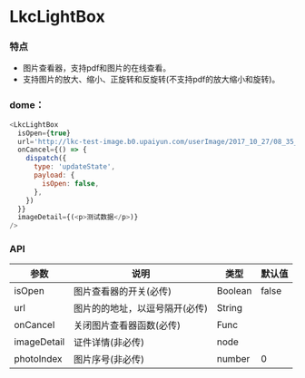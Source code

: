 # LkcLightBox

### 特点

* 图片查看器，支持pdf和图片的在线查看。
* 支持图片的放大、缩小、正旋转和反旋转(不支持pdf的放大缩小和旋转)。

### dome：

```javascript
<LkcLightBox
  isOpen={true}
  url='http://lkc-test-image.b0.upaiyun.com/userImage/2017_10_27/08_35_25_l9f13nfsbce5zpzjhswqtwalxybg5bhy.pdf,http://lkc-test-image.b0.upaiyun.com/userImage/2017_10_10/05_37_27_q9thzaq9g48pwbr5bkayax6gn72acjxf.jpg!watermark'
  onCancel={() => {
    dispatch({
      type: 'updateState',
      payload: {
        isOpen: false,
      },
    })
  }}
  imageDetail={(<p>测试数据</p>)}
/>
```

### API

| 参数             | 说明                                                           | 类型                                                        | 默认值         |
| ---------------- | -------------------------------------------------------------- | ----------------------------------------------------------- | -------------- |
|isOpen            |   图片查看器的开关(必传)        |  Boolean       |  false
|url               |   图片的的地址，以逗号隔开(必传) |  String        |             |
|onCancel      |   关闭图片查看器函数(必传)       |  Func          |             |
|imageDetail       |   证件详情(非必传)                |  node           |            |
|photoIndex         |  图片序号(非必传)                 | number           |   0       |
